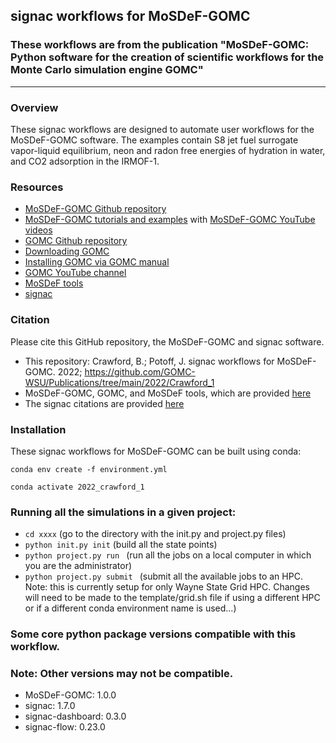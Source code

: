 ## signac workflows for MoSDeF-GOMC

### These workflows are from the publication "MoSDeF-GOMC: Python software for the creation of scientific workflows for the Monte Carlo simulation engine GOMC"
--------

### Overview
These signac workflows are designed to automate user workflows for the MoSDeF-GOMC software. The examples contain S8 jet fuel surrogate vapor-liquid equilibrium, neon and radon free energies of hydration in water, and CO2 adsorption in the IRMOF-1.

### Resources
 - [MoSDeF-GOMC Github repository](https://github.com/GOMC-WSU/MoSDeF-GOMC)
 - [MoSDeF-GOMC tutorials and examples](https://github.com/GOMC-WSU/GOMC_Examples/tree/main/MoSDef-GOMC) with [MoSDeF-GOMC YouTube videos](https://www.youtube.com/watch?v=7StVoUCGkHs&list=PLdxD0z6HRx8Y9VhwcODxAHNQBBJDRvxMf)
 - [GOMC Github repository](https://github.com/GOMC-WSU)
 - [Downloading GOMC](https://github.com/GOMC-WSU/GOMC)
 - [Installing GOMC via GOMC manual](https://github.com/GOMC-WSU/Manual)
 - [GOMC YouTube channel](https://www.youtube.com/channel/UCueLGE6tuOyu-mvxIt-U1HQ/playlists)
 - [MoSDeF tools](https://mosdef.org/)
 - [signac](https://signac.io)

### Citation

Please cite this GitHub repository, the MoSDeF-GOMC and signac software.

 - This repository:  Crawford, B.; Potoff, J. signac workflows for MoSDeF-GOMC. 2022; https://github.com/GOMC-WSU/Publications/tree/main/2022/Crawford_1
 - MoSDeF-GOMC, GOMC, and MoSDeF tools, which are provided [here](https://mosdef-gomc.readthedocs.io/en/latest/reference/citing_mosdef_gomc_python.html)
 - The signac citations are provided [here](https://docs.signac.io/en/latest/acknowledge.html)

 ### Installation

These signac workflows for MoSDeF-GOMC can be built using conda:

`conda env create -f environment.yml`

`conda activate 2022_crawford_1`

 ### Running all the simulations in a given project:
  -  `cd xxxx` (go to the directory with the init.py and project.py files)
  -  `python init.py init` (build all the state points)
  -  `python project.py run ` (run all the jobs on a local computer in which you are the administrator)
  -  `python project.py submit ` (submit all the available jobs to an HPC.  Note: this is currently setup for only Wayne State Grid HPC.  Changes will need to be made to the template/grid.sh file if using a different HPC or if a different conda environment name is used...)


 ### Some core python package versions compatible with this workflow.  
 ### Note: Other versions may not be compatible.
   - MoSDeF-GOMC:       1.0.0
   - signac:                       1.7.0
   - signac-dashboard:     0.3.0
   - signac-flow:               0.23.0